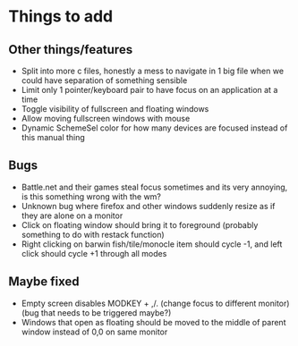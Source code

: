# Things to add

## Other things/features

* Split into more c files, honestly a mess to navigate in 1 big file when we could have separation of something sensible
* Limit only 1 pointer/keyboard pair to have focus on an application at a time
* Toggle visibility of fullscreen and floating windows
* Allow moving fullscreen windows with mouse
* Dynamic SchemeSel color for how many devices are focused instead of this manual thing

## Bugs

* Battle.net and their games steal focus sometimes and its very annoying, is this something wrong with the wm?
* Unknown bug where firefox and other windows suddenly resize as if they are alone on a monitor
* Click on floating window should bring it to foreground (probably something to do with restack function)
* Right clicking on barwin fish/tile/monocle item should cycle -1, and left click should cycle +1 through all modes

## Maybe fixed

* Empty screen disables MODKEY + ,/. (change focus to different monitor) (bug that needs to be triggered maybe?)
* Windows that open as floating should be moved to the middle of parent window instead of 0,0 on same monitor
